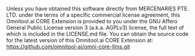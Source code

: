 Unless you have obtained this software directly from MERCENARIES PTE. LTD. under the terms of a specific commercial license agreement,
this Omnitool.ai CORE Extension is provided to you under the GNU Affero General Public License version 3 (a.k.a. AGPLv3) license,
the full text of which is included in the LICENSE.md file.
You can obtain the source code for the latest version of this Omnitool.ai CORE Extension at:
https://github.com/omnitool-ai/omni-core-llms.git
